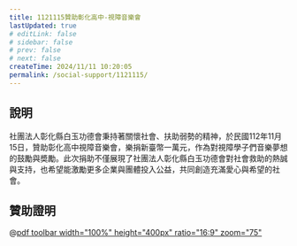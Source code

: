 ```yaml
---
title: 1121115贊助彰化高中-視障音樂會
lastUpdated: true
# editLink: false
# sidebar: false
# prev: false
# next: false
createTime: 2024/11/11 10:20:05
permalink: /social-support/1121115/
---
```


## 說明
社團法人彰化縣白玉功德會秉持著關懷社會、扶助弱勢的精神，於民國112年11月15日，贊助彰化高中視障音樂會，樂捐新臺幣一萬元，作為對視障學子們音樂夢想的鼓勵與奬勵。此次捐助不僅展現了社團法人彰化縣白玉功德會對社會救助的熱誠與支持，也希望能激勵更多企業與團體投入公益，共同創造充滿愛心與希望的社會。

## 贊助證明
@[pdf toolbar width="100%" height="400px" ratio="16:9" zoom="75"](1121115贊助彰化高中-視障音樂會.pdf)
